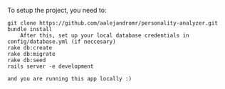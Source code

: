 To setup the project, you need to:

	git clone https://github.com/aalejandromr/personality-analyzer.git
	bundle install
		After this, set up your local database credentials in config/database.yml (if neccesary)
	rake db:create
	rake db:migrate
	rake db:seed
	rails server -e development

	and you are running this app locally :)
